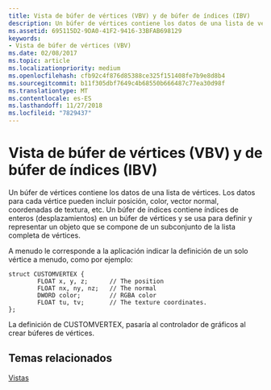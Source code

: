 ```yaml
---
title: Vista de búfer de vértices (VBV) y de búfer de índices (IBV)
description: Un búfer de vértices contiene los datos de una lista de vértices.
ms.assetid: 695115D2-9DA0-41F2-9416-33BFAB698129
keywords:
- Vista de búfer de vértices (VBV)
ms.date: 02/08/2017
ms.topic: article
ms.localizationpriority: medium
ms.openlocfilehash: cfb92c4f876d85388ce325f151408fe7b9e8d8b4
ms.sourcegitcommit: b11f305dbf7649c4b68550b666487c77ea30d98f
ms.translationtype: MT
ms.contentlocale: es-ES
ms.lasthandoff: 11/27/2018
ms.locfileid: "7829437"
---
```

# <a name="vertex-buffer-view-vbv-and-index-buffer-view-ibv"></a>Vista de búfer de vértices (VBV) y de búfer de índices (IBV)


Un búfer de vértices contiene los datos de una lista de vértices. Los datos para cada vértice pueden incluir posición, color, vector normal, coordenadas de textura, etc. Un búfer de índices contiene índices de enteros (desplazamientos) en un búfer de vértices y se usa para definir y representar un objeto que se compone de un subconjunto de la lista completa de vértices.

A menudo le corresponde a la aplicación indicar la definición de un solo vértice a menudo, como por ejemplo:

``` syntax
struct CUSTOMVERTEX { 
        FLOAT x, y, z;      // The position
        FLOAT nx, ny, nz;   // The normal
        DWORD color;        // RGBA color
        FLOAT tu, tv;       // The texture coordinates. 
}; 
```

La definición de CUSTOMVERTEX, pasaría al controlador de gráficos al crear búferes de vértices.

## <a name="span-idrelated-topicsspanrelated-topics"></a><span id="related-topics"></span>Temas relacionados


[Vistas](views.md)

 

 




